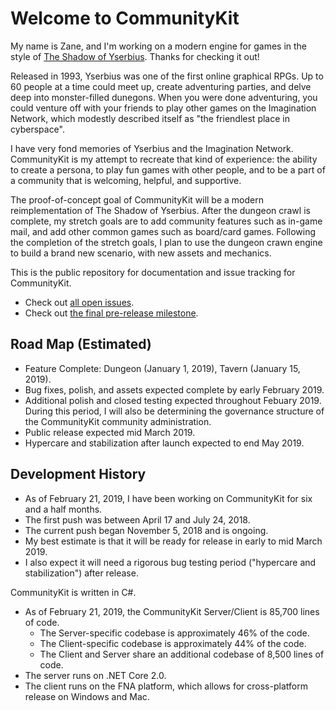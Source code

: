 # Welcome to CommunityKit
My name is Zane, and I'm working on a modern engine for games in the style of [The Shadow of Yserbius](https://en.wikipedia.org/wiki/The_Shadow_of_Yserbius). Thanks for checking it out!

Released in 1993, Yserbius was one of the first online graphical RPGs. Up to 60 people at a time could meet up, create adventuring parties, and delve deep into monster-filled dunegons. When you were done adventuring, you could venture off with your friends to play other games on the Imagination Network, which modestly described itself as "the friendlest place in cyberspace".

I have very fond memories of Yserbius and the Imagination Network. CommunityKit is my attempt to recreate that kind of experience: the ability to create a persona, to play fun games with other people, and to be a part of a community that is welcoming, helpful, and supportive. 

The proof-of-concept goal of CommunityKit will be a modern reimplementation of The Shadow of Yserbius. After the dungeon crawl is complete, my stretch goals are to add community features such as in-game mail, and add other common games such as board/card games. Following the completion of the stretch goals, I plan to use the dungeon crawn engine to build a brand new scenario, with new assets and mechanics.

This is the public repository for documentation and issue tracking for CommunityKit.
* Check out [all open issues](https://github.com/ZaneDubya/CommunityKitPublic/issues).
* Check out [the final pre-release milestone](https://github.com/ZaneDubya/CommunityKitPublic/milestone/7).

## Road Map (Estimated)
* Feature Complete: Dungeon (January 1, 2019), Tavern (January 15, 2019).
* Bug fixes, polish, and assets expected complete by early February 2019.
* Additional polish and closed testing expected throughout Febuary 2019. During this period, I will also be determining the governance structure of the CommunityKit community administration.
* Public release expected mid March 2019.
* Hypercare and stabilization after launch expected to end May 2019.

## Development History
* As of February 21, 2019, I have been working on CommunityKit for six and a half months.
* The first push was between April 17 and July 24, 2018.
* The current push began November 5, 2018 and is ongoing.
* My best estimate is that it will be ready for release in early to mid March 2019.
* I also expect it will need a rigorous bug testing period ("hypercare and stabilization") after release.

CommunityKit is written in C#.
* As of February 21, 2019, the CommunityKit Server/Client is 85,700 lines of code. 
  * The Server-specific codebase is approximately 46% of the code.
  * The Client-specific codebase is approximately 44% of the code.
  * The Client and Server share an additional codebase of 8,500 lines of code.
* The server runs on .NET Core 2.0.
* The client runs on the FNA platform, which allows for cross-platform release on Windows and Mac.
